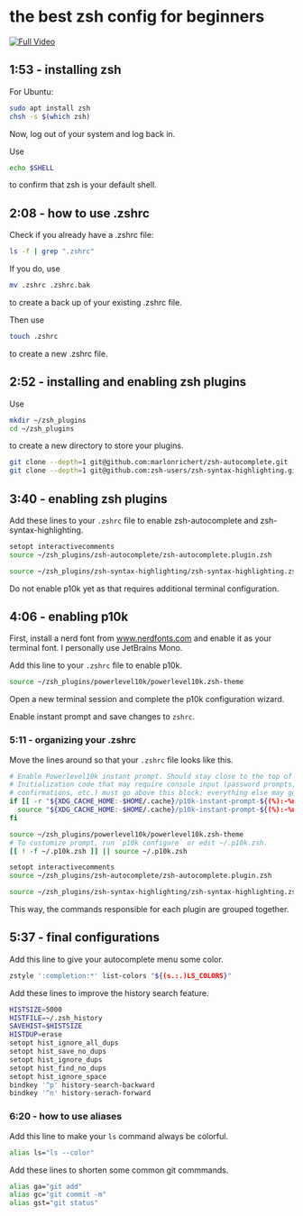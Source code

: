 # the best zsh config for beginners

[![Full Video](https://img.youtube.com/vi/8PRP1Z5s2WY/default.jpg)](https://youtu.be/8PRP1Z5s2WY)


## 1:53 - installing zsh

For Ubuntu:
```sh
sudo apt install zsh
chsh -s $(which zsh)
```

Now, log out of your system and log back in.

Use

```sh
echo $SHELL
```

to confirm that zsh is your default shell.

## 2:08 - how to use .zshrc

Check if you already have a .zshrc file:

```sh
ls -f | grep ".zshrc"
```

If you do, use 

```sh
mv .zshrc .zshrc.bak
```

to create a back up of your existing .zshrc file.

Then use

```sh
touch .zshrc
```

to create a new .zshrc file.

## 2:52 - installing and enabling zsh plugins

Use 

```sh
mkdir ~/zsh_plugins
cd ~/zsh_plugins
```

to create a new directory to store your plugins.

```sh
git clone --depth=1 git@github.com:marlonrichert/zsh-autocomplete.git
git clone --depth=1 git@github.com:zsh-users/zsh-syntax-highlighting.git
```

## 3:40 - enabling zsh plugins 

Add these lines to your `.zshrc` file to enable zsh-autocomplete and zsh-syntax-highlighting.

```sh
setopt interactivecomments
source ~/zsh_plugins/zsh-autocomplete/zsh-autocomplete.plugin.zsh

source ~/zsh_plugins/zsh-syntax-highlighting/zsh-syntax-highlighting.zsh
```

Do not enable p10k yet as that requires additional terminal configuration.

## 4:06 - enabling p10k

First, install a nerd font from www.nerdfonts.com and enable it as your terminal font. I personally use JetBrains Mono.

Add this line to your `.zshrc` file to enable p10k.

```sh
source ~/zsh_plugins/powerlevel10k/powerlevel10k.zsh-theme
```

Open a new terminal session and complete the p10k configuration wizard.

Enable instant prompt and save changes to `zshrc`.

### 5:11 - organizing your .zshrc

Move the lines around so that your `.zshrc` file looks like this.

```sh
# Enable Powerlevel10k instant prompt. Should stay close to the top of ~/.zshrc.
# Initialization code that may require console input (password prompts, [y/n]
# confirmations, etc.) must go above this block; everything else may go below.
if [[ -r "${XDG_CACHE_HOME:-$HOME/.cache}/p10k-instant-prompt-${(%):-%n}.zsh" ]]; then
  source "${XDG_CACHE_HOME:-$HOME/.cache}/p10k-instant-prompt-${(%):-%n}.zsh"
fi

source ~/zsh_plugins/powerlevel10k/powerlevel10k.zsh-theme
# To customize prompt, run `p10k configure` or edit ~/.p10k.zsh.
[[ ! -f ~/.p10k.zsh ]] || source ~/.p10k.zsh

setopt interactivecomments
source ~/zsh_plugins/zsh-autocomplete/zsh-autocomplete.plugin.zsh

source ~/zsh_plugins/zsh-syntax-highlighting/zsh-syntax-highlighting.zsh
```

This way, the commands responsible for each plugin are grouped together.

## 5:37 - final configurations

Add this line to give your autocomplete menu some color.

```sh
zstyle ':completion:*' list-colors "${(s.:.)LS_COLORS}"
```

Add these lines to improve the history search feature.
```sh
HISTSIZE=5000
HISTFILE=~/.zsh_history
SAVEHIST=$HISTSIZE
HISTDUP=erase
setopt hist_ignore_all_dups
setopt hist_save_no_dups
setopt hist_ignore_dups
setopt hist_find_no_dups
setopt hist_ignore_space
bindkey '^p' history-search-backward
bindkey '^n' history-serach-forward
```

### 6:20 - how to use aliases

Add this line to make your `ls` command always be colorful.

```sh
alias ls="ls --color"
```

Add these lines to shorten some common git commmands.

```sh
alias ga="git add"
alias gc="git commit -m"
alias gst="git status"
```